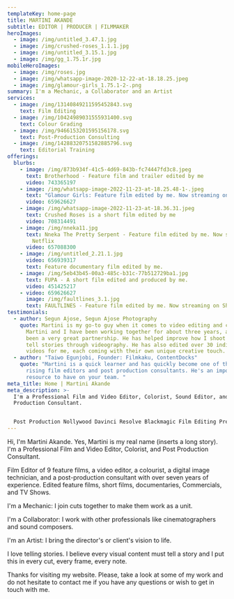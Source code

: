 ```yaml
---
templateKey: home-page
title: MARTINI AKANDE
subtitle: EDITOR | PRODUCER | FILMMAKER
heroImages:
  - image: /img/untitled_3.47.1.jpg
  - image: /img/crushed-roses_1.1.1.jpg
  - image: /img/untitled_3.15.1.jpg
  - image: /img/gg_1.75.1r.jpg
mobileHeroImages:
  - image: /img/roses.jpg
  - image: /img/whatsapp-image-2020-12-22-at-18.18.25.jpeg
  - image: /img/glamour-girls_1.75.1-2-.png
summary: I'm a Mechanic, a Collaborator and an Artist
services:
  - image: /img/13140849211595452843.svg
    text: Film Editing
  - image: /img/10424989031555931400.svg
    text: Colour Grading
  - image: /img/9466153201595156178.svg
    text: Post-Production Consulting
  - image: /img/14288320751582885796.svg
    text: Editorial Training
offerings:
  blurbs:
    - image: /img/873b934f-41c5-4d69-843b-fc74447fd3c8.jpeg
      text: Brotherhood - Feature film and trailer edited by me
      video: 743365197
    - image: /img/whatsapp-image-2022-11-23-at-18.25.48-1-.jpeg
      text: "Glamour Girls: Feature film edited by me. Now streaming on Netflix"
      video: 659626627
    - image: /img/whatsapp-image-2022-11-23-at-18.36.31.jpeg
      text: Crushed Roses is a short film edited by me
      video: 708314491
    - image: /img/nneka11.jpg
      text: Nneka The Pretty Serpent - Feature film edited by me. Now streaming on
        Netflix
      video: 657088300
    - image: /img/untitled_2.21.1.jpg
      video: 656939317
      text: Feature documentary film edited by me.
    - image: /img/5eb43b45-00a3-485c-b31c-77b512729ba1.jpg
      text: FUPA - A short film edited and produced by me.
      video: 451425217
    - video: 659626627
      image: /img/faultlines_3.1.jpg
      text: FAULTLINES - Feature film edited by me. Now streaming on Showmax
testimonials:
  - author: Segun Ajose, Segun Ajose Photography
    quote: Martini is my go-to guy when it comes to video editing and coloring.
      Martini and I have been working together for about three years, and it’s
      been a very great partnership. He has helped improve how I shoot and how I
      tell stories through videography. He has also edited over 30 individual
      videos for me, each coming with their own unique creative touch.
  - author: "Taiwo Egunjobi, Founder: Filmkaku, ContentDocks"
    quote: "Martini is a quick learner and has quickly become one of the fastest
      rising film editors and post production consultants. He's an important
      resource to have on your team. "
meta_title: Home | Martini Akande
meta_description: >-
  I'm a Professional Film and Video Editor, Colorist, Sound Editor, and Post
  Production Consultant.


  Post Production Nollywood Davinci Resolve Blackmagic Film Editing Premiere Pro Colour Grading
---
```

Hi, I'm Martini Akande. Yes, Martini is my real name (inserts a long story). I'm a Professional Film and Video Editor, Colorist, and Post Production Consultant.

Film Editor of 9 feature films, a video editor, a colourist, a digital image technician, and a post-production consultant with over seven years of experience. Edited feature films, short films, documentaries, Commercials, and TV Shows.

I'm a Mechanic: I join cuts together to make them work as a unit. 

I'm a Collaborator: I work with other professionals like cinematographers and sound composers. 

I'm an Artist: I bring the director's or client's vision to life. 

I love telling stories. I believe every visual content must tell a story and I put this in every cut, every frame, every note.

Thanks for visiting my website. Please, take a look at some of my work and do not hesitate to contact me if you have any questions or wish to get in touch with me.